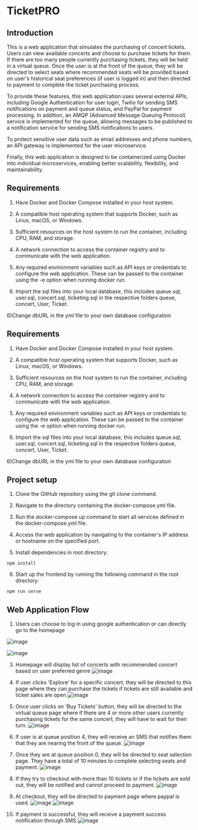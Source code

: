 # TicketPRO

## Introduction
This is a web application that simulates the purchasing of concert tickets. Users can view available concerts and choose to purchase tickets for them. If there are too many people currently purchasing tickets, they will be held in a virtual queue. Once the user is at the front of the queue, they will be directed to select seats where recommended seats will be provided based on user's historical seat preferences (if user is logged in) and then directed to payment to complete the ticket purchasing process. 

To provide these features, this web application uses several external APIs, including Google Authentication for user login, Twilio for sending SMS notifications on payment and queue status, and PayPal for payment processing. In addition, an AMQP (Advanced Message Queuing Protocol) service is implemented for the queue, allowing messages to be published to a notification service for sending SMS notifications to users.

To protect sensitive user data such as email addresses and phone numbers, an API gateway is implemented for the user microservice.

Finally, this web application is designed to be containerized using Docker into individual microservices, enabling better scalability, flexibility, and maintainability. 

## Requirements
1) Have Docker and Docker Compose installed in your host system.

2) A compatible host operating system that supports Docker, such as Linux, macOS, or Windows.

3) Sufficient resources on the host system to run the container, including CPU, RAM, and storage.

4) A network connection to access the container registry and to communicate with the web application.

5) Any required environment variables such as API keys or credentials to configure the web application. These can be passed to the container using the -e option when running docker run.

6) Import the sql files into your local database, this includes queue.sql, user.sql, concert.sql, ticketing.sql in the respective folders queue, concert, User, Ticket.

6)Change dbURL in the yml file to your own database configuration

## Requirements
1) Have Docker and Docker Compose installed in your host system.

2) A compatible host operating system that supports Docker, such as Linux, macOS, or Windows.

3) Sufficient resources on the host system to run the container, including CPU, RAM, and storage.

4) A network connection to access the container registry and to communicate with the web application.

5) Any required environment variables such as API keys or credentials to configure the web application. These can be passed to the container using the -e option when running docker run.

6) Import the sql files into your local database, this includes queue.sql, user.sql, concert.sql, ticketing.sql in the respective folders queue, concert, User, Ticket.

6)Change dbURL in the yml file to your own database configuration


## Project setup
1) Clone the GitHub repository using the git clone command.

2) Navigate to the directory containing the docker-compose.yml file.

3) Run the docker-compose up command to start all services defined in the docker-compose.yml file.

4) Access the web application by navigating to the container's IP address or hostname on the specified port.

5) Install dependencies in root directory:
```
npm install
```
6) Start up the frontend by running the following command in the root directory:  
```
npm run serve
```

## Web Application Flow

  1) Users can choose to log in using google authentication or can directly go to the homepage
  
![image](https://user-images.githubusercontent.com/101784318/229842130-6062a318-b7cc-48f4-b6f8-f671165fc7b6.png)

  ![image](https://user-images.githubusercontent.com/101784318/229825589-da735d46-56a2-4a7f-9189-4d7e1e887d39.png)


  3) Homepage will display list of concerts with recommended concert based on user preferred genre
  ![image](https://user-images.githubusercontent.com/101784318/229832715-d59fafa9-2c29-4561-bec5-eabc8d8c7f48.png)
  
  4) If user clicks 'Explore' for a specific concert, they will be directed to this page where they can purchase the tickets if tickets are still available and ticket sales are open
   ![image](https://user-images.githubusercontent.com/101784318/229833012-35a40378-0e01-4b13-bf58-6d1ad55ba01e.png)

  5) Once user clicks on 'Buy Tickets' button, they will be directed to the virtual queue page where if there are 4 or more other users currently purchasing tickets for the same concert, they will have to wait for their turn. 
  ![image](https://user-images.githubusercontent.com/101784318/229836742-c5aae28b-75f0-4727-a429-77ef66566775.png)


  6) If user is at queue position 4, they will receive an SMS that notifies them that they are nearing the front of the queue.
  ![image](https://user-images.githubusercontent.com/101784318/229839124-d5d564f5-fba9-448d-af37-e137a0908c84.png)

  7) Once they are at queue position 0, they will be directed to seat selection page. They have a total of 10 minutes to complete selecting seats and payment.
![image](https://user-images.githubusercontent.com/101784318/229840198-64348466-8a71-4e28-8cb9-b0a32a2ca7b2.png)


  
  8) If they try to checkout with more than 10 tickets or if the tickets are sold out, they will be notified and cannot proceed to payment.
  ![image](https://user-images.githubusercontent.com/101784318/229839678-3c0f712f-bebd-47de-9fd0-06c82eab9682.png)

  
  9) At checkout, they will be directed to payment page where paypal is used.
  ![image](https://user-images.githubusercontent.com/101784318/229840933-03a06132-c4b0-43da-a94f-1181415713af.png)
  ![image](https://user-images.githubusercontent.com/101784318/229841177-ab41618d-abfd-4f52-bc5a-7eb6229ec219.png)


  10) If payment is successful, they will receive a payment success notification through SMS
  ![image](https://user-images.githubusercontent.com/101784318/229852820-f0cdc559-b178-4feb-90c1-344bcd7d034e.png)


  





